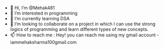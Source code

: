 - 👋 Hi, I’m @Mehak481
- 👀 I’m interested in programming 
- 🌱 I’m currently learning DSA
- 💞️ I’m looking to collaborate on a project in which I can use the strong logics of programming and learn different types of new concepts.
- 📫 How to reach me : Hey! you can reach me using my gmail account - iammehaksharma100gmail.com

<!---
Mehak481/Mehak481 is a ✨ special ✨ repository because its `README.md` (this file) appears on your GitHub profile.
You can click the Preview link to take a look at your changes.
--->
